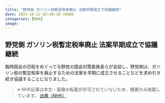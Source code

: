 ```yaml
---
title: "野党側 ガソリン税暫定税率廃止 法案早期成立で協議継続"
date: 2025-10-22 03:40:10 +0900
categories: [NHK]
image: 
---
```

## 野党側 ガソリン税暫定税率廃止 法案早期成立で協議継続

臨時国会の日程をめぐって与野党の国会対策委員長らが会談し、野党側は、ガソリン税の暫定税率を廃止するための法案を早期に成立させることなどを求め引き続き協議することになりました。

> ※ NHK記事は本文・画像の転載が許可されていないため、概要のみ掲載しています。
[出典（NHK）](http://www3.nhk.or.jp/news/html/20251022/k10014955721000.html)
